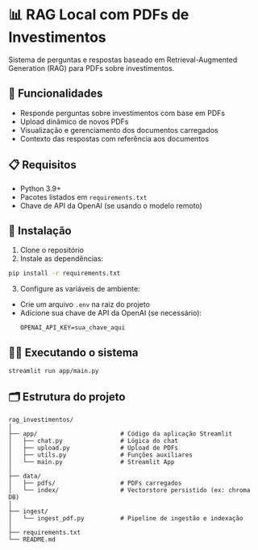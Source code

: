 # 📊 RAG Local com PDFs de Investimentos

Sistema de perguntas e respostas baseado em Retrieval-Augmented Generation (RAG) para PDFs sobre investimentos.

## 🚀 Funcionalidades

- Responde perguntas sobre investimentos com base em PDFs
- Upload dinâmico de novos PDFs 
- Visualização e gerenciamento dos documentos carregados
- Contexto das respostas com referência aos documentos

## 📋 Requisitos

- Python 3.9+
- Pacotes listados em `requirements.txt`
- Chave de API da OpenAI (se usando o modelo remoto)

## 🔧 Instalação

1. Clone o repositório
2. Instale as dependências:

```bash
pip install -r requirements.txt
```

3. Configure as variáveis de ambiente:
- Crie um arquivo `.env` na raiz do projeto
- Adicione sua chave de API da OpenAI (se necessário):
  ```
  OPENAI_API_KEY=sua_chave_aqui
  ```

## 🏃‍♂️ Executando o sistema

```bash
streamlit run app/main.py
```

## 🗂️ Estrutura do projeto

```
rag_investimentos/
│
├── app/                       # Código da aplicação Streamlit
│   ├── chat.py                # Lógica do chat
│   ├── upload.py              # Upload de PDFs
│   ├── utils.py               # Funções auxiliares
│   └── main.py                # Streamlit App
│
├── data/
│   ├── pdfs/                  # PDFs carregados
│   └── index/                 # Vectorstore persistido (ex: chroma DB)
│
├── ingest/
│   └── ingest_pdf.py          # Pipeline de ingestão e indexação
│
├── requirements.txt
└── README.md
``` 
